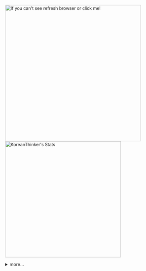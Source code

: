 <p  >
  <a target="_blank" href="https://github-readme-stats.vercel.app/api/wakatime?username=KoreanThinker&layout=compact&theme=dark&hide_border=true&langs_count=32" >
    <img width="440px"  src="https://github-readme-stats.vercel.app/api/wakatime?username=KoreanThinker&layout=compact&theme=dark&hide_border=true&langs_count=6" alt="If you can't see refresh browser or click me!" /> 
  </a>
    <img width="375px" src="https://github-readme-stats.vercel.app/api?username=KoreanThinker&theme=dark&hide_border=true&count_private=true" alt="KoreanThinker's Stats" />
</p>
<details>
<summary>more...</summary>
 
    
<!--START_SECTION:waka-->
**I'm a Night 🦉** 

```text
🌞 Morning    14 commits     ░░░░░░░░░░░░░░░░░░░░░░░░░   1.36% 
🌆 Daytime    316 commits    ███████░░░░░░░░░░░░░░░░░░   30.59% 
🌃 Evening    612 commits    ██████████████░░░░░░░░░░░   59.24% 
🌙 Night      91 commits     ██░░░░░░░░░░░░░░░░░░░░░░░   8.81%

```
📅 **I'm Most Productive on Wednesday** 

```text
Monday       179 commits    ████░░░░░░░░░░░░░░░░░░░░░   17.33% 
Tuesday      169 commits    ████░░░░░░░░░░░░░░░░░░░░░   16.36% 
Wednesday    186 commits    ████░░░░░░░░░░░░░░░░░░░░░   18.01% 
Thursday     163 commits    ████░░░░░░░░░░░░░░░░░░░░░   15.78% 
Friday       137 commits    ███░░░░░░░░░░░░░░░░░░░░░░   13.26% 
Saturday     99 commits     ██░░░░░░░░░░░░░░░░░░░░░░░   9.58% 
Sunday       100 commits    ██░░░░░░░░░░░░░░░░░░░░░░░   9.68%

```


📊 **This Week I Spent My Time On** 

```text
⌚︎ Time Zone: Asia/Seoul

🐱‍💻 Projects: 
front                    18 hrs 51 mins      ███████████░░░░░░░░░░░░░░   45.53% 
gilberto                 11 hrs 46 mins      ███████░░░░░░░░░░░░░░░░░░   28.42% 
backend-nest             7 hrs 52 mins       ████░░░░░░░░░░░░░░░░░░░░░   19.0% 
homepage                 1 hr 24 mins        ░░░░░░░░░░░░░░░░░░░░░░░░░   3.41% 
backend                  40 mins             ░░░░░░░░░░░░░░░░░░░░░░░░░   1.62%

```


 Last Updated on 14/12/2021
<!--END_SECTION:waka-->
</details>
